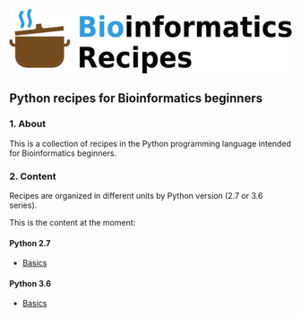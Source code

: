 ![Logo](media/recipes.png)

## Python recipes for Bioinformatics beginners

### 1. About

This is a collection of recipes in the Python programming language intended for Bioinformatics beginners.


### 2. Content

Recipes are organized in different units by Python version (2.7 or 3.6 series).

This is the content at the moment:

#### Python 2.7

* [Basics](2.7/basics/)


#### Python 3.6

* [Basics](3.6/basics/)
